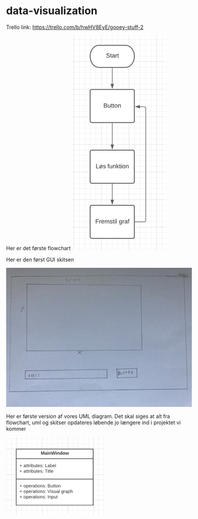 # data-visualization
Trello link: https://trello.com/b/hwHV8EyE/gooey-stuff-2

Her er det første flowchart
![Alt Text](FLOWIE.png)

Her er den først GUI skitsen

![Alt Text](GUIskitse1.jpg)

Her er første version af vores UML diagram. Det skal siges at alt fra flowchart, uml og skitser opdateres løbende jo længere ind i projektet vi kommer 

![Alt Text](UMLCASGUI.png)
